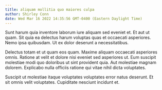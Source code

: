 ```yaml
---
title: aliquam mollitia quo maiores culpa
author: Shirley Conn
date: Wed Mar 16 2022 14:35:56 GMT-0400 (Eastern Daylight Time)
---
```

Sunt harum quia inventore laborum iure aliquam sed eveniet et. Et aut ut quam. Sit quia ea delectus harum voluptas quas et occaecati asperiores. Nemo ipsa quibusdam. Ut ex dolor deserunt a necessitatibus.

 Delectus totam et ut quam eos quam. Maxime aliquam occaecati asperiores omnis. Ratione at velit et dolore nisi eveniet sed asperiores ut. Eum suscipit molestiae modi quo doloribus ut sint provident quia. Aut molestiae magnam dolorem. Explicabo nulla officiis ratione qui vitae nihil dicta voluptates.

 Suscipit ut molestiae itaque voluptates voluptates error natus deserunt. Et sit omnis velit voluptates. Cupiditate nesciunt incidunt et.